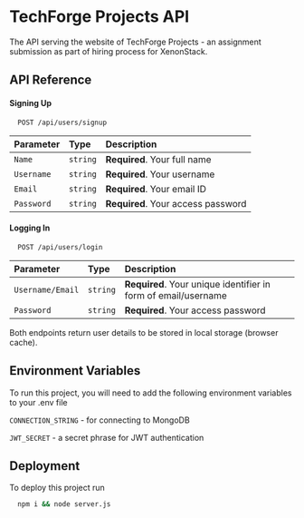 
# TechForge Projects API

The API serving the website of TechForge Projects - an assignment submission as part of hiring process for XenonStack.


## API Reference

#### Signing Up

```http
  POST /api/users/signup
```

| Parameter | Type     | Description                |
| :-------- | :------- | :------------------------- |
| `Name` | `string` | **Required**. Your full name |
| `Username` | `string` | **Required**. Your username |
| `Email` | `string` | **Required**. Your email ID |
| `Password` | `string` | **Required**. Your access password |

#### Logging In

```http
  POST /api/users/login
```

| Parameter | Type     | Description                       |
| :-------- | :------- | :-------------------------------- |
| `Username/Email`      | `string` | **Required**. Your unique identifier in form of email/username|
| `Password`      | `string` | **Required**. Your access password |

Both endpoints return user details to be stored in local storage (browser cache).


## Environment Variables

To run this project, you will need to add the following environment variables to your .env file

`CONNECTION_STRING` - for connecting to MongoDB

`JWT_SECRET` - a secret phrase for JWT authentication


## Deployment

To deploy this project run

```bash
  npm i && node server.js
```

